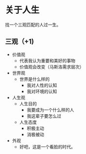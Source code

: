 # 关于人生
找一个三观匹配的人过一生。

## 三观（+1)
* 价值观
	+ 代表我认为重要和美好的事物
	+ 价值观会改变（马斯洛需求层次）
* 世界观
	+ 世界是什么样的
		- 我对人性的认知
		- 我对环境的认知
* 人生观
	+ 人生目的
		- 我要成为一个什么样的人
		- 我这辈子要怎么过
	+ 人生态度
		- 积极主动
		- 消极被动
* 外观
	+ 好吧，这是一个看脸的时代。
